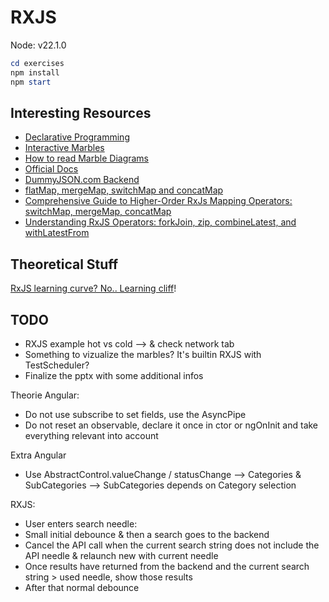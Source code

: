 RXJS
====

Node: v22.1.0

```ps1
cd exercises
npm install
npm start
```

Interesting Resources
---------------------

- [Declarative Programming](https://ui.dev/imperative-vs-declarative-programming)
- [Interactive Marbles](https://thinkrx.io/)
- [How to read Marble Diagrams](https://www.zachgollwitzer.com/posts/rxjs-marble-diagrams/)
- [Official Docs](https://rxjs.dev/)
- [DummyJSON.com Backend](https://dummyjson.com/)
- [flatMap, mergeMap, switchMap and concatMap](https://stackoverflow.com/questions/49698640/flatmap-mergemap-switchmap-and-concatmap-in-rxjs)
- [Comprehensive Guide to Higher-Order RxJs Mapping Operators: switchMap, mergeMap, concatMap](https://blog.angular-university.io/rxjs-higher-order-mapping/)
- [Understanding RxJS Operators: forkJoin, zip, combineLatest, and withLatestFrom](https://www.digitalocean.com/community/tutorials/rxjs-operators-forkjoin-zip-combinelatest-withlatestfrom)






Theoretical Stuff
-----------------

[RxJS learning curve? No.. Learning cliff](https://twitter.com/hoss/status/742643506536153088)!


TODO
----

- RXJS example hot vs cold --> & check network tab
- Something to vizualize the marbles? It's builtin RXJS with TestScheduler?
- Finalize the pptx with some additional infos


Theorie Angular:
- Do not use subscribe to set fields, use the AsyncPipe
- Do not reset an observable, declare it once in ctor or ngOnInit and take everything relevant into account


Extra Angular
- Use AbstractControl.valueChange / statusChange
--> Categories & SubCategories --> SubCategories depends on Category selection


RXJS:
- User enters search needle:
- Small initial debounce & then a search goes to the backend
- Cancel the API call when the current search string does not include the API needle & relaunch new with current needle
- Once results have returned from the backend and the current search string > used needle, show those results
- After that normal debounce
